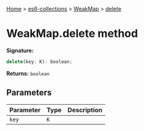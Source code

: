 [Home](./index) &gt; [es6-collections](es6-collections.md) &gt; [WeakMap](es6-collections.weakmap.md) &gt; [delete](es6-collections.weakmap.delete.md)

# WeakMap.delete method


**Signature:**
```javascript
delete(key: K): boolean;
```
**Returns:** `boolean`

## Parameters

|  Parameter | Type | Description |
|  --- | --- | --- |
|  `key` | `K` |  |


